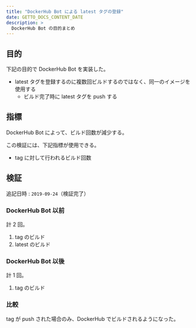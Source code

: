 ```yaml
---
title: "DockerHub Bot による latest タグの登録"
date: GETTO_DOCS_CONTENT_DATE
description: >
  DockerHub Bot の目的まとめ
---
```


## 目的

下記の目的で DockerHub Bot を実装した。

- latest タグを登録するのに複数回ビルドするのではなく、同一のイメージを使用する
  - ビルド完了時に latest タグを push する


## 指標

DockerHub Bot によって、ビルド回数が減少する。

この検証には、下記指標が使用できる。

- tag に対して行われるビルド回数


## 検証

追記日時 : `2019-09-24`（検証完了）

### DockerHub Bot 以前

計 2 回。

1. tag のビルド
1. latest のビルド


### DockerHub Bot 以後

計 1 回。

1. tag のビルド


### 比較

tag が push された場合のみ、DockerHub でビルドされるようになった。
